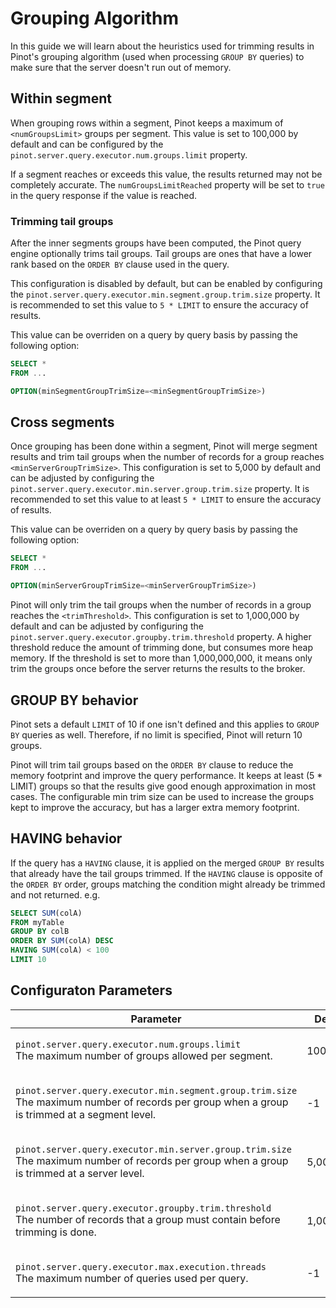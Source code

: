 # Grouping Algorithm

In this guide we will learn about the heuristics used for trimming results in Pinot's grouping algorithm (used when processing `GROUP BY` queries) to make sure that the server doesn't run out of memory.

## Within segment

When grouping rows within a segment, Pinot keeps a maximum of `<numGroupsLimit>` groups per segment. This value is set to 100,000 by default and can be configured by the `pinot.server.query.executor.num.groups.limit` property.

If a segment reaches or exceeds this value, the results returned may not be completely accurate. The `numGroupsLimitReached` property will be set to `true` in the query response if the value is reached.

### Trimming tail groups

After the inner segments groups have been computed, the Pinot query engine optionally trims tail groups. Tail groups are ones that have a lower rank based on the `ORDER BY` clause used in the query.

This configuration is disabled by default, but can be enabled by configuring the `pinot.server.query.executor.min.segment.group.trim.size` property. It is recommended to set this value to `5 * LIMIT` to ensure the accuracy of results.

This value can be overriden on a query by query basis by passing the following option:

```sql
SELECT * 
FROM ...

OPTION(minSegmentGroupTrimSize=<minSegmentGroupTrimSize>)
```

## Cross segments

Once grouping has been done within a segment, Pinot will merge segment results and trim tail groups when the number of records for a group reaches `<minServerGroupTrimSize>`. This configuration is set to 5,000 by default and can be adjusted by configuring the `pinot.server.query.executor.min.server.group.trim.size` property. It is recommended to set this value to at least `5 * LIMIT` to ensure the accuracy of results.

This value can be overriden on a query by query basis by passing the following option:

```sql
SELECT * 
FROM ...

OPTION(minServerGroupTrimSize=<minServerGroupTrimSize>)
```

Pinot will only trim the tail groups when the number of records in a group reaches the `<trimThreshold>`. This configuration is set to 1,000,000 by default and can be adjusted by configuring the `pinot.server.query.executor.groupby.trim.threshold` property. A higher threshold reduce the amount of trimming done, but consumes more heap memory. If the threshold is set to more than 1,000,000,000, it means only trim the groups once before the server returns the results to the broker.

## GROUP BY behavior

Pinot sets a default `LIMIT` of 10 if one isn't defined and this applies to `GROUP BY` queries as well. Therefore, if no limit is specified, Pinot will return 10 groups.

Pinot will trim tail groups based on the `ORDER BY` clause to reduce the memory footprint and improve the query performance. It keeps at least (5 \* LIMIT) groups so that the results give good enough approximation in most cases. The configurable min trim size can be used to increase the groups kept to improve the accuracy, but has a larger extra memory footprint.

## HAVING behavior

If the query has a `HAVING` clause, it is applied on the merged `GROUP BY` results that already have the tail groups trimmed. If the `HAVING` clause is opposite of the `ORDER BY` order, groups matching the condition might already be trimmed and not returned. e.g.

```sql
SELECT SUM(colA) 
FROM myTable 
GROUP BY colB 
ORDER BY SUM(colA) DESC 
HAVING SUM(colA) < 100 
LIMIT 10
```

## Configuraton Parameters

| Parameter                                                                                                                                                                       | Default   | Query Override                                              | Description |
| ------------------------------------------------------------------------------------------------------------------------------------------------------------------------------- | --------- | ----------------------------------------------------------- | ----------- |
| <p><code>pinot.server.query.executor.num.groups.limit</code><br><code></code>The maximum number of groups allowed per segment.</p>                                              | 100,000   | N/A                                                         |             |
| <p><code>pinot.server.query.executor.min.segment.group.trim.size</code><br><code></code>The maximum number of records per group when a group is trimmed at a segment level.</p> | -1        | `OPTION(minSegmentGroupTrimSize=<minSegmentGroupTrimSize>)` |             |
| <p><code>pinot.server.query.executor.min.server.group.trim.size</code><br><code></code>The maximum number of records per group when a group is trimmed at a server level.</p>   | 5,000     | `OPTION(minServerGroupTrimSize=<minServerGroupTrimSize>)`   |             |
| <p><code>pinot.server.query.executor.groupby.trim.threshold</code><br><code></code>The number of records that a group must contain before trimming is done.</p>                 | 1,000,000 | N/A                                                         |             |
| <p><code>pinot.server.query.executor.max.execution.threads</code><br><code></code>The maximum number of queries used per query.</p>                                             | -1        | `OPTION(maxExecutionThreads=<maxExecutionThreads>)`         |             |

